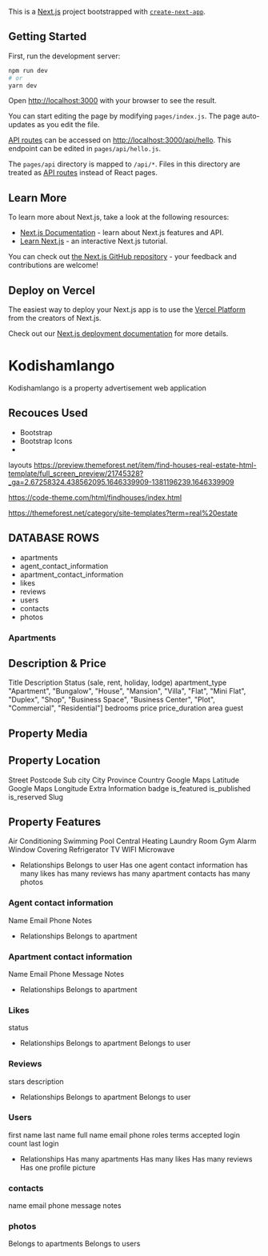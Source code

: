 This is a [Next.js](https://nextjs.org/) project bootstrapped with [`create-next-app`](https://github.com/vercel/next.js/tree/canary/packages/create-next-app).

## Getting Started

First, run the development server:

```bash
npm run dev
# or
yarn dev
```

Open [http://localhost:3000](http://localhost:3000) with your browser to see the result.

You can start editing the page by modifying `pages/index.js`. The page auto-updates as you edit the file.

[API routes](https://nextjs.org/docs/api-routes/introduction) can be accessed on [http://localhost:3000/api/hello](http://localhost:3000/api/hello). This endpoint can be edited in `pages/api/hello.js`.

The `pages/api` directory is mapped to `/api/*`. Files in this directory are treated as [API routes](https://nextjs.org/docs/api-routes/introduction) instead of React pages.

## Learn More

To learn more about Next.js, take a look at the following resources:

- [Next.js Documentation](https://nextjs.org/docs) - learn about Next.js features and API.
- [Learn Next.js](https://nextjs.org/learn) - an interactive Next.js tutorial.

You can check out [the Next.js GitHub repository](https://github.com/vercel/next.js/) - your feedback and contributions are welcome!

## Deploy on Vercel

The easiest way to deploy your Next.js app is to use the [Vercel Platform](https://vercel.com/new?utm_medium=default-template&filter=next.js&utm_source=create-next-app&utm_campaign=create-next-app-readme) from the creators of Next.js.

Check out our [Next.js deployment documentation](https://nextjs.org/docs/deployment) for more details.

# Kodishamlango

Kodishamlango is a property advertisement web application

## Recouces Used

- Bootstrap
- Bootstrap Icons
-

layouts
https://preview.themeforest.net/item/find-houses-real-estate-html-template/full_screen_preview/21745328?_ga=2.67258324.438562095.1646339909-1381196239.1646339909

https://code-theme.com/html/findhouses/index.html

https://themeforest.net/category/site-templates?term=real%20estate

## DATABASE ROWS

- apartments
- agent_contact_information
- apartment_contact_information
- likes
- reviews
- users
- contacts
- photos

### Apartments

## Description & Price

Title
Description
Status (sale, rent, holiday, lodge)
apartment_type "Apartment", "Bungalow", "House", "Mansion", "Villa", "Flat", "Mini Flat", "Duplex", "Shop", "Business Space", "Business Center", "Plot", "Commercial", "Residential"]
bedrooms
price
price_duration
area
guest

## Property Media

## Property Location

Street
Postcode
Sub city
City
Province
Country
Google Maps Latitude
Google Maps Longitude
Extra Information
badge
is_featured
is_published
is_reserved
Slug

## Property Features

Air Conditioning
Swimming Pool
Central Heating
Laundry Room
Gym
Alarm
Window Covering
Refrigerator
TV
WIFI
Microwave

- Relationships
  Belongs to user
  Has one agent contact information
  has many likes
  has many reviews
  has many apartment contacts
  has many photos

### Agent contact information

Name
Email
Phone
Notes

- Relationships
  Belongs to apartment

### Apartment contact information

Name
Email
Phone
Message
Notes

- Relationships
  Belongs to apartment

### Likes

status

- Relationships
  Belongs to apartment
  Belongs to user

### Reviews

stars
description

- Relationships
  Belongs to apartment
  Belongs to user

### Users

first name
last name
full name
email
phone
roles
terms accepted
login count
last login

- Relationships
  Has many apartments
  Has many likes
  Has many reviews
  Has one profile picture

### contacts

name
email
phone
message
notes

### photos

Belongs to apartments
Belongs to users

